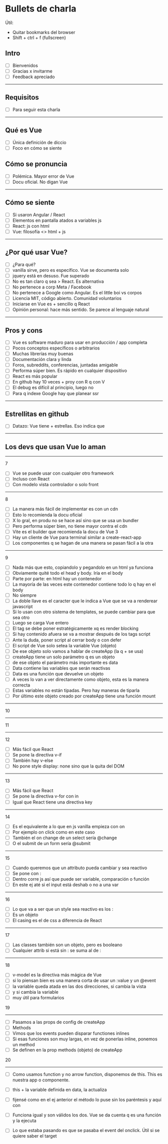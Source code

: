# Bullets de charla

Útil:
- Quitar bookmarks del browser
- Shift + ctrl + f (fullscreen)

## Intro

- [ ] Bienvenidos
- [ ] Gracias x invitarme
- [ ] Feedback apreciado

------

## Requisitos

- [ ] Para seguir esta charla

------

## Qué es Vue

- [ ] Única definición de diccio
- [ ] Foco en cómo se siente

## Cómo se pronuncia

- [ ] Polémica. Mayor error de Vue
- [ ] Docu oficial. No digan Vue

------

## Cómo se siente

- [ ] Si usaron Angular / React
- [ ] Elementos en pantalla atados a variables js
- [ ] React: js con html
- [ ] Vue: filosofía &lt;&gt; html + js

------

## ¿Por qué usar Vue?

- [ ] ¿Para qué?
- [ ] vanilla sirve, pero es específico. Vue se documenta solo
- [ ] jquery está en desuso. Fue superado
- [ ] No es tan claro q sea > React. Es alternativa
- [ ] No pertenece a corp Meta / Facebook
- [ ] No pertenece a Google como Angular. Es el little boi vs corpos
- [ ] Licencia MIT, código abierto. Comunidad voluntarios
- [ ] Iniciarse en Vue es + sencillo q React
- [ ] Opinión personal: hace más sentido. Se parece al lenguaje natural

------

## Pros y cons

- [ ] Vue es software maduro para usar en producción / app completa
- [ ] Pocos conceptos específicos o arbitrarios
- [ ] Muchas librerías muy buenas
- [ ] Documentación clara y linda
- [ ] Foros, subreddits, conferencias, juntadas amigable
- [ ] Performa súper bien. Es rápido en cualquier dispositivo
- [ ] React es más popular
- [ ] En github hay 10 veces + proy con R q con V
- [ ] El debug es difícil al principio, luego no
- [ ] Para q indexe Google hay que planear ssr

------

## Estrellitas en github

- [ ] Datazo: Vue tiene + estrellas. Eso indica que

------

## Los devs que usan Vue lo aman

------

7
- [ ] Vue se puede usar con cualquier otro framework
- [ ] Incluso con React
- [ ] Con modelo vista controlador o solo front

------

8
- [ ] La manera más fácil de implementar es con un cdn
- [ ] Esto lo recomienda la docu oficial
- [ ] X lo gral, en produ no se hace así sino que se usa un bundler
- [ ] Pero performa súper bien, no tiene mayor contra el cdn
- [ ] Vite es el builder que recomienda la docu de Vue 3
- [ ] Hay un cliente de Vue para terminal similar a create-react-app
- [ ] Los componentes q se hagan de una manera se pasan fácil a la otra

------

9
- [ ] Nada más que esto, copiandolo y pegandolo en un html ya funciona
- [ ] Obviamente quité todo el head y body. Iría en el body
- [ ] Parte por parte: en html hay un contenedor
- [ ] La mayoría de las veces este contenedor contiene todo lo q hay en el body
- [ ] No siempre
- [ ] La doble llave es el caracter que le indica a Vue que se va a renderear javascript
- [ ] Si lo usan con otro sistema de templates, se puede cambiar para que sea otro
- [ ] Luego se carga Vue entero
- [ ] El tag se debe poner estratégicamente xq es render blocking
- [ ] Si hay contenido afuera se va a mostrar después de los tags script
- [ ] Ante la duda, poner script al cerrar body o con defer
- [ ] El script de Vue solo setea la variable Vue (objeto)
- [ ] De ese objeto solo vamos a hablar de createApp (la q + se usa)
- [ ] createApp tiene un solo parámetro q es un objeto
- [ ] de ese objeto el parámetro más importante es data
- [ ] Data contiene las variables que serán reactivas
- [ ] Data es una función que devuelve un objeto
- [ ] A veces lo van a ver directamente como objeto, esta es la manera correcta
- [ ] Estas variables no están tipadas. Pero hay maneras de tiparla
- [ ] Por último este objeto creado por createApp tiene una función mount

------

10

------

11

------

12
- [ ] Más fácil que React
- [ ] Se pone la directiva v-if
- [ ] También hay v-else
- [ ] No pone style display: none sino que la quita del DOM

------

13
- [ ] Más fácil que React
- [ ] Se pone la directiva v-for con in
- [ ] Igual que React tiene una directiva key

------

14
- [ ] Es el equivalente a lo que en js vanilla empieza con on
- [ ] Por ejemplo on click como en este caso
- [ ] También el on change de un select sería @change
- [ ] O el submit de un form sería @submit

------

15
- [ ] Cuando queremos que un attributo pueda cambiar y sea reactivo
- [ ] Se pone con :
- [ ] Dentro corre js así que puede ser variable, comparación o función
- [ ] En este ej até si el input está deshab o no a una var

------

16
- [ ] Lo que va a ser que un style sea reactivo es los :
- [ ] Es un objeto
- [ ] El casing es el de css a diferencia de React

------

17
- [ ] Las classes también son un objeto, pero es booleano
- [ ] Cualquier attrib si está sin : se suma al de :

------

18
- [ ] v-model es la directiva más mágica de Vue
- [ ] si lo piensan bien es una manera corta de usar un :value y un @event
- [ ] la variable queda atada en las dos direcciones, si cambia la vista
- [ ] y si cambia la variable
- [ ] muy útil para formularios

19

------

- [ ] Pasamos a las props de config de createApp
- [ ] Methods
- [ ] Vimos que los events pueden disparar functiones inlines
- [ ] Si esas funciones son muy largas, en vez de ponerlas inline, ponemos un method
- [ ] Se definen en la prop methods (objeto) de createApp

20

------

- [ ] Como usamos function y no arrow function, disponemos de this. This es nuestra app o componente.
- [ ] this + la variable definida en data, la actualiza
- [ ] fijensé como en el ej anterior el método lo puse sin los paréntesis y aquí con
- [ ] Funciona igual y son válidos los dos. Vue se da cuenta q es una función y la ejecuta
- [ ] Lo que estaba pasando es que se pasaba el event del onclick. Útil si se quiere saber el target

